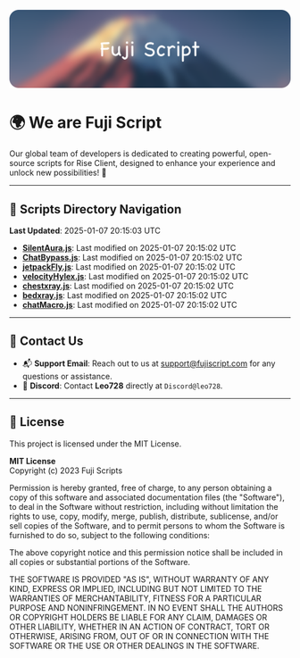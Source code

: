 ![Banner](.github/b.webp)

# 🌍 **We are Fuji Script**

Our global team of developers is dedicated to creating powerful, open-source scripts for Rise Client, designed to enhance your experience and unlock new possibilities! 🌟

---
<!-- SCRIPTS_NAVIGATION_START -->
## 📂 **Scripts Directory Navigation**

**Last Updated**: 2025-01-07 20:15:03 UTC

- **[SilentAura.js](scripts/SilentAura.js)**: Last modified on 2025-01-07 20:15:02 UTC
- **[ChatBypass.js](scripts/ChatBypass.js)**: Last modified on 2025-01-07 20:15:02 UTC
- **[jetpackFly.js](scripts/jetpackFly.js)**: Last modified on 2025-01-07 20:15:02 UTC
- **[velocityHylex.js](scripts/velocityHylex.js)**: Last modified on 2025-01-07 20:15:02 UTC
- **[chestxray.js](scripts/chestxray.js)**: Last modified on 2025-01-07 20:15:02 UTC
- **[bedxray.js](scripts/bedxray.js)**: Last modified on 2025-01-07 20:15:02 UTC
- **[chatMacro.js](scripts/chatMacro.js)**: Last modified on 2025-01-07 20:15:02 UTC

<!-- SCRIPTS_NAVIGATION_END -->

---

## 💬 **Contact Us**  
- 📬 **Support Email**: Reach out to us at [support@fujiscript.com](mailto:support@fujiscript.com) for any questions or assistance.  
- 💬 **Discord**: Contact **Leo728** directly at `Discord@leo728`.

---

## 📜 **License**

This project is licensed under the MIT License.  

**MIT License**  
Copyright (c) 2023 Fuji Scripts  

Permission is hereby granted, free of charge, to any person obtaining a copy of this software and associated documentation files (the "Software"), to deal in the Software without restriction, including without limitation the rights to use, copy, modify, merge, publish, distribute, sublicense, and/or sell copies of the Software, and to permit persons to whom the Software is furnished to do so, subject to the following conditions:  

The above copyright notice and this permission notice shall be included in all copies or substantial portions of the Software.  

THE SOFTWARE IS PROVIDED "AS IS", WITHOUT WARRANTY OF ANY KIND, EXPRESS OR IMPLIED, INCLUDING BUT NOT LIMITED TO THE WARRANTIES OF MERCHANTABILITY, FITNESS FOR A PARTICULAR PURPOSE AND NONINFRINGEMENT. IN NO EVENT SHALL THE AUTHORS OR COPYRIGHT HOLDERS BE LIABLE FOR ANY CLAIM, DAMAGES OR OTHER LIABILITY, WHETHER IN AN ACTION OF CONTRACT, TORT OR OTHERWISE, ARISING FROM, OUT OF OR IN CONNECTION WITH THE SOFTWARE OR THE USE OR OTHER DEALINGS IN THE SOFTWARE.  
